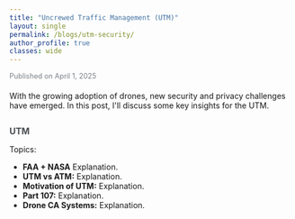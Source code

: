 ```yaml
---
title: "Uncrewed Traffic Management (UTM)"
layout: single
permalink: /blogs/utm-security/
author_profile: true
classes: wide
---
```


<style>
.page__title {
    color: #494e52 !important;
    font-weight: bold;
}

.page__content {
    font-size: 1em;
    color: #494e52;
    line-height: 1.6;
}

.blog-date {
    font-size: 0.9em;
    color: #7a8288;
    margin-bottom: 1.5em;
}

.blog-section {
    margin-bottom: 2em;
}

.blog-section-title {
    font-size: 1.1em;
    font-weight: bold;
    margin-bottom: 0.8em;
    color: #494e52;
}

.blog-image {
    text-align: center;
    margin: 1.5em 0;
}
</style>

<div class="blog-date">Published on April 1, 2025</div>

<div class="blog-section">
    <p>With the growing adoption of drones, new security and privacy challenges have emerged. In this post, I'll discuss some key insights for the UTM.</p>
</div>

<div class="blog-section">
    <div class="blog-section-title">UTM</div>
    <p>Topics:</p>
    <ul>
        <li><strong>FAA + NASA</strong> Explanation.</li>
        <li><strong>UTM vs ATM:</strong> Explanation.</li>
        <li><strong>Motivation of UTM:</strong> Explanation.</li>
        <li><strong>Part 107:</strong> Explanation.</li>
        <li><strong>Drone CA Systems:</strong> Explanation.</li>
    </ul>
</div>